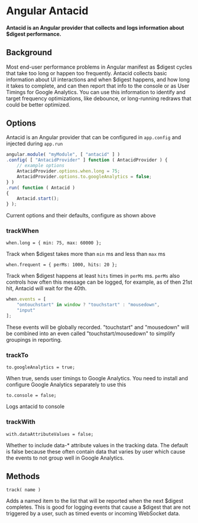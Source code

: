 # Angular Antacid

#### Antacid is an Angular provider that collects and logs information about $digest performance.

## Background

Most end-user performance problems in Angular manifest as $digest cycles that take too long or happen too frequently. Antacid collects basic information about UI interactions and when $digest happens, and how long it takes to complete, and can then report that info to the console or as User Timings for Google Analytics. You can use this information to identify and target frequency optimizations, like debounce, or long-running redraws that could be better optimized.

## Options

Antacid is an Angular provider that can be configured in `app.config` and injected during `app.run`

```js
angular.module( "myModule", [ "antacid" ] )
.config( [ "AntacidProvider" ] function ( AntacidProvider ) {
	// example options
    AntacidProvider.options.when.long = 75;
    AntacidProvider.options.to.googleAnalytics = false;
} )
.run( function ( Antacid )
{
	Antacid.start();
} );

```

Current options and their defaults, configure as shown above

### trackWhen

`when.long = { min: 75, max: 60000 };`

Track when $digest takes more than `min` ms and less than `max` ms

`when.frequent = { perMs: 1000, hits: 20 };`

Track when $digest happens at least `hits` times in `perMs` ms. `perMs` also controls how often this message can be logged, for example, as of then 21st hit, Antacid will wait for the 40th.

```js
when.events = [
    "ontouchstart" in window ? "touchstart" : "mousedown",
    "input"
];
```

These events will be globally recorded. "touchstart" and "mousedown" will be combined into an even called "touchstart/mousedown" to simplify groupings in reporting.

### trackTo

`to.googleAnalytics = true;`

When true, sends user timings to Google Analytics. You need to install and configure Google Analytics separately to use this

`to.console = false;`

Logs antacid to console

### trackWith
`with.dataAttributeValues = false;`

Whether to include data-* attribute values in the tracking data. The default is false because these often contain data that varies by user which cause the events to not group well in Google Analytics.


## Methods

`track( name )`

Adds a named item to the list that will be reported when the next $digest completes. This is good for logging events that cause a $digest that are not triggered by a user, such as timed events or incoming WebSocket data.

